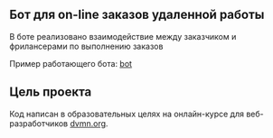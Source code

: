 ## Бот для on-line заказов удаленной работы

В боте реализовано взаимодействие между заказчиком и фрилансерами по выполнению заказов

Пример работающего бота: [bot](https://t.me/rse1180_bot)

## Цель проекта

Код написан в образовательных целях на онлайн-курсе для веб-разработчиков [dvmn.org](https://dvmn.org/).

